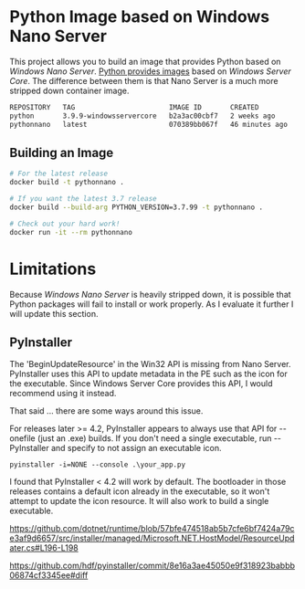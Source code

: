 # Python Image based on Windows Nano Server

This project allows you to build an image that provides Python based on _Windows Nano
Server_.  [Python provides images](https://hub.docker.com/_/python?tab=tags&page=1&name=windows)
based on _Windows Server Core_. The difference between them is that Nano Server is a much more
stripped down container image.

```bash
REPOSITORY   TAG                       IMAGE ID       CREATED          SIZE
python       3.9.9-windowsservercore   b2a3ac00cbf7   2 weeks ago      5.86GB
pythonnano   latest                    070389bb067f   46 minutes ago   309MB
```

## Building an Image

```bash
# For the latest release
docker build -t pythonnano .

# If you want the latest 3.7 release
docker build --build-arg PYTHON_VERSION=3.7.99 -t pythonnano .

# Check out your hard work!
docker run -it --rm pythonnano
```

# Limitations

Because _Windows Nano Server_ is heavily stripped down, it is possible that
Python packages will fail to install or work properly. As I evaluate it further
I will update this section.

## PyInstaller

The 'BeginUpdateResource' in the Win32 API is missing from Nano Server.
PyInstaller uses this API to update metadata in the PE such as the icon for the
executable. Since Windows Server Core provides this API, I would recommend using
it instead.

That said ... there are some ways around this issue.

For releases later >= 4.2, PyInstaller appears to always use that API for
--onefile (just an .exe) builds. If you don't need a single executable, run
--PyInstaller and specify to not assign an executable icon.

```
pyinstaller -i=NONE --console .\your_app.py
```

I found that PyInstaller < 4.2 will work by default. The bootloader in those
releases contains a default icon already in the executable, so it won't attempt
to update the icon resource. It will also work to build a single executable.

https://github.com/dotnet/runtime/blob/57bfe474518ab5b7cfe6bf7424a79ce3af9d6657/src/installer/managed/Microsoft.NET.HostModel/ResourceUpdater.cs#L196-L198

https://github.com/hdf/pyinstaller/commit/8e16a3ae45050e9f318923babbb06874cf3345ee#diff

